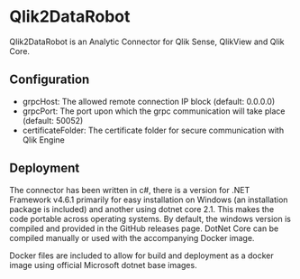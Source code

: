 # Qlik2DataRobot

Qlik2DataRobot is an Analytic Connector for Qlik Sense, QlikView and Qlik Core.

## Configuration

- grpcHost: The allowed remote connection IP block (default: 0.0.0.0)
- grpcPort: The port upon which the grpc communication will take place (default: 50052)
- certificateFolder: The certificate folder for secure communication with Qlik Engine

## Deployment
The connector has been written in c#, there is a version for .NET Framework v4.6.1 primarily for easy installation on Windows (an installation package is included) and another using dotnet core 2.1. This makes the code portable across operating systems. By default, the windows version is compiled and provided in the GitHub releases page. DotNet Core can be compiled manually or used with the accompanying Docker image.

Docker files are included to allow for build and deployment as a docker image using official Microsoft dotnet base images.
